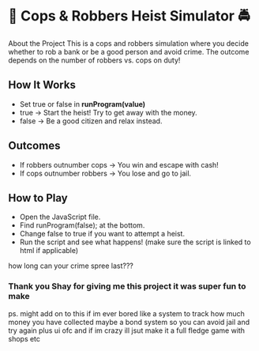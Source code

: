 # 🏦 Cops & Robbers Heist Simulator 🚔
About the Project
This is a cops and robbers simulation where you decide whether to rob a bank or be a good person and avoid crime. The outcome depends on the number of robbers vs. cops on duty!

## How It Works
- Set true or false in **runProgram(value)**
- true → Start the heist! Try to get away with the money.
- false → Be a good citizen and relax instead.
## Outcomes
- If robbers outnumber cops → You win and escape with cash! 
- If cops outnumber robbers → You lose and go to jail.
## How to Play
- Open the JavaScript file.
- Find runProgram(false); at the bottom.
- Change false to true if you want to attempt a heist.
- Run the script and see what happens! (make sure the script is linked to html if applicable)

how long can your crime spree last???

### Thank you Shay for giving me this project it was super fun to make

ps. might add on to this if im ever bored like a system to track how much money you have collected maybe a bond system so you can avoid jail and try again plus ui ofc and if im crazy ill jsut make it a full fledge game with shops etc
